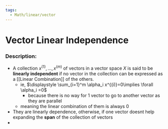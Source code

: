 ```yaml
---
tags:
  - Math/linear/vector
---
```

# Vector Linear Independence
### Description:
- A collection $x^(1), . . . , x^(m)$ of vectors in a vector space $X$ is said to be **linearly independent** if no vector in the collection can be expressed as a [[Linear Combination]] of the others. 
	- ie,  $\displaystyle \sum_{i=1}^m \alpha_i x^{(i)}=0\implies \forall \alpha_i =0$ 
		- because there is no way for 1 vector to go to another vector as they are parallel
	- meaning the linear combination of them is always 0
- They are linearly dependence, otherwise, if one vector doesnt help expanding the **span** of the collection of vectors
- 